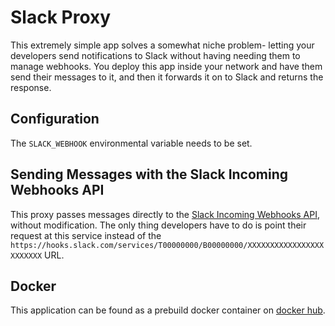 # Slack Proxy

This extremely simple app solves a somewhat niche problem- letting your developers send notifications to Slack without having needing them to manage webhooks. You deploy this app inside your network and have them send their messages to it, and then it forwards it on to Slack and returns the response.

## Configuration

The `SLACK_WEBHOOK` environmental variable needs to be set.

## Sending Messages with the Slack Incoming Webhooks API

This proxy passes messages directly to the [Slack Incoming Webhooks API](https://api.slack.com/messaging/webhooks), without modification. The only thing developers have to do is point their request at this service instead of the `https://hooks.slack.com/services/T00000000/B00000000/XXXXXXXXXXXXXXXXXXXXXXXX` URL.


## Docker

This application can be found as a prebuild docker container on [docker hub](https://hub.docker.com/repository/docker/tedivm/slack_proxy).
